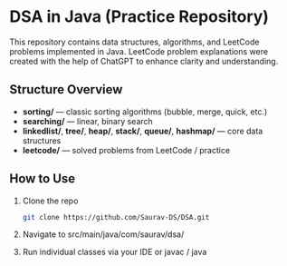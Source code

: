 # DSA in Java (Practice Repository)

This repository contains data structures, algorithms, and LeetCode problems implemented in Java. LeetCode problem explanations were created with the help of ChatGPT to enhance clarity and understanding.

## Structure Overview

- **sorting/** — classic sorting algorithms (bubble, merge, quick, etc.)
- **searching/** — linear, binary search
- **linkedlist/**, **tree/**, **heap/**, **stack/**, **queue/**, **hashmap/** — core data structures
- **leetcode/** — solved problems from LeetCode / practice

## How to Use
1. Clone the repo  
   ```bash
   git clone https://github.com/Saurav-DS/DSA.git
   
2. Navigate to src/main/java/com/saurav/dsa/

3. Run individual classes via your IDE or javac / java


